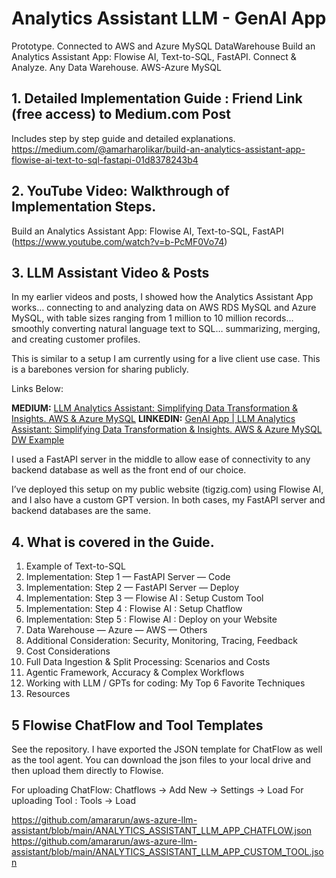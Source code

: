 # Analytics Assistant LLM - GenAI App
Prototype. Connected to AWS and Azure MySQL DataWarehouse
Build an Analytics Assistant App: Flowise AI, Text-to-SQL, FastAPI. Connect & Analyze. Any Data Warehouse. AWS-Azure MySQL  


## 1. Detailed Implementation Guide : Friend Link (free access) to Medium.com Post
Includes step by step guide and detailed explanations.  
https://medium.com/@amarharolikar/build-an-analytics-assistant-app-flowise-ai-text-to-sql-fastapi-01d8378243b4


  
## 2. YouTube Video: Walkthrough of Implementation Steps.
Build an Analytics Assistant App: Flowise AI, Text-to-SQL, FastAPI (https://www.youtube.com/watch?v=b-PcMF0Vo74)


## 3. LLM Assistant Video & Posts
In my earlier videos and posts, I showed how the Analytics Assistant App works… connecting to and analyzing data on AWS RDS MySQL and Azure MySQL, with table sizes ranging from 1 million to 10 million records… smoothly converting natural language text to SQL… summarizing, merging, and creating customer profiles.

This is similar to a setup I am currently using for a live client use case. This is a barebones version for sharing publicly.

Links Below:

**MEDIUM:** [LLM Analytics Assistant: Simplifying Data Transformation & Insights. AWS & Azure MySQL](https://www.youtube.com/watch?v=QJTyjdEnP4w)
**LINKEDIN:** [GenAI App | LLM Analytics Assistant: Simplifying Data Transformation & Insights. AWS & Azure MySQL DW Example](https://www.linkedin.com/)

I used a FastAPI server in the middle to allow ease of connectivity to any backend database as well as the front end of our choice.

I’ve deployed this setup on my public website (tigzig.com) using Flowise AI, and I also have a custom GPT version. In both cases, my FastAPI server and backend databases are the same.



## 4. What is covered in the Guide.
1. Example of Text-to-SQL
2. Implementation: Step 1 — FastAPI Server — Code
3. Implementation: Step 2 — FastAPI Server — Deploy
4. Implementation: Step 3 — Flowise AI : Setup Custom Tool
5. Implementation: Step 4 : Flowise AI : Setup Chatflow
6. Implementation: Step 5 : Flowise AI : Deploy on your Website
7. Data Warehouse — Azure — AWS — Others
8. Additional Consideration: Security, Monitoring, Tracing, Feedback
9. Cost Considerations
10. Full Data Ingestion & Split Processing: Scenarios and Costs
11. Agentic Framework, Accuracy & Complex Workflows
12. Working with LLM / GPTs for coding: My Top 6 Favorite Techniques
13. Resources


## 5 Flowise ChatFlow and Tool Templates 

See the repository. I have exported the JSON template for ChatFlow as well as the tool agent. You can download the json files to your local drive and then upload them directly to Flowise. 

For uploading ChatFlow: Chatflows -> Add New -> Settings -> Load
For uploading Tool : Tools -> Load 

https://github.com/amararun/aws-azure-llm-assistant/blob/main/ANALYTICS_ASSISTANT_LLM_APP_CHATFLOW.json
https://github.com/amararun/aws-azure-llm-assistant/blob/main/ANALYTICS_ASSISTANT_LLM_APP_CUSTOM_TOOL.json
